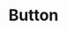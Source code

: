 ---
layout: pattern.njk
key: button-legacy_it
title: Button
parent: components-legacy_it
image: legacy/overview/button.webp
keywords: 
order: 40
availablelanguages: 
    - de
    - en
---